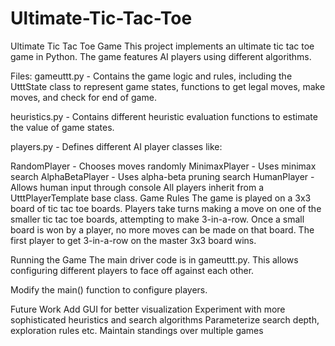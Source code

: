 # Ultimate-Tic-Tac-Toe

Ultimate Tic Tac Toe Game This project implements an ultimate tic tac toe game in Python. The game features AI players using different algorithms.

Files: gameuttt.py - Contains the game logic and rules, including the UtttState class to represent game states, functions to get legal moves, make moves, and check for end of game.

heuristics.py - Contains different heuristic evaluation functions to estimate the value of game states.

players.py - Defines different AI player classes like:

RandomPlayer - Chooses moves randomly
MinimaxPlayer - Uses minimax search
AlphaBetaPlayer - Uses alpha-beta pruning search
HumanPlayer - Allows human input through console All players inherit from a UtttPlayerTemplate base class.
Game Rules The game is played on a 3x3 board of tic tac toe boards. Players take turns making a move on one of the smaller tic tac toe boards, attempting to make 3-in-a-row. Once a small board is won by a player, no more moves can be made on that board. The first player to get 3-in-a-row on the master 3x3 board wins.

Running the Game The main driver code is in gameuttt.py. This allows configuring different players to face off against each other.

Modify the main() function to configure players.

Future Work Add GUI for better visualization Experiment with more sophisticated heuristics and search algorithms Parameterize search depth, exploration rules etc. Maintain standings over multiple games
